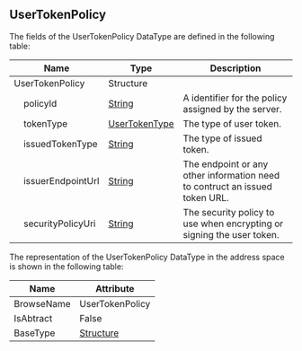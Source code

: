 <!-- datatype -->
## UserTokenPolicy
<!-- end of description -->
The fields of the UserTokenPolicy DataType are defined in the following table:  

|Name|Type|Description|
|---|---|---|
|UserTokenPolicy|Structure||
|&nbsp;&nbsp;&nbsp;&nbsp;policyId|[String](../../../Part3/DataTypes/String/readme.md)|A identifier for the policy assigned by the server.|
|&nbsp;&nbsp;&nbsp;&nbsp;tokenType|[UserTokenType](../../../Part4/DataTypes/UserTokenType/readme.md)|The type of user token.|
|&nbsp;&nbsp;&nbsp;&nbsp;issuedTokenType|[String](../../../Part3/DataTypes/String/readme.md)|The type of issued token.|
|&nbsp;&nbsp;&nbsp;&nbsp;issuerEndpointUrl|[String](../../../Part3/DataTypes/String/readme.md)|The endpoint or any other information need to contruct an issued token URL.|
|&nbsp;&nbsp;&nbsp;&nbsp;securityPolicyUri|[String](../../../Part3/DataTypes/String/readme.md)|The security policy to use when encrypting or signing the user token.|

The representation of the UserTokenPolicy DataType in the address space is shown in the following table:  

|Name|Attribute|
|---|---|
|BrowseName|UserTokenPolicy|
|IsAbtract|False|
|BaseType|[Structure](../../../Part3/DataTypes/Structure/readme.md)|

